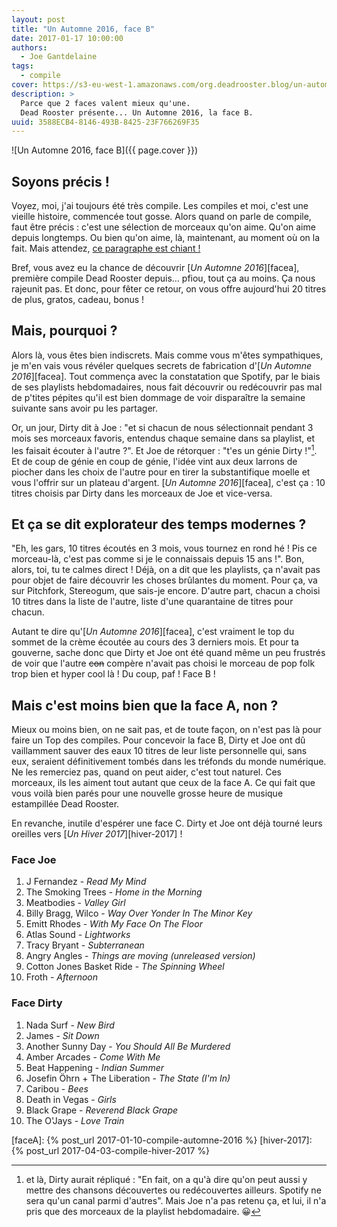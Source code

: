 ```yaml
---
layout: post
title: "Un Automne 2016, face B"
date: 2017-01-17 10:00:00
authors:
  - Joe Gantdelaine
tags:
  - compile
cover: https://s3-eu-west-1.amazonaws.com/org.deadrooster.blog/un-automne-2016-B.jpg
description: >
  Parce que 2 faces valent mieux qu'une.
  Dead Rooster présente... Un Automne 2016, la face B.
uuid: 3588ECB4-8146-493B-8425-23F766269F35
---
```


![Un Automne 2016, face B]({{ page.cover }})

## Soyons précis !

Voyez, moi, j'ai toujours été très compile. Les compiles et moi, c'est une
vieille histoire, commencée tout gosse. Alors quand on parle de compile, faut
être précis : c'est une sélection de morceaux qu'on aime. Qu'on aime depuis
longtemps. Ou bien qu'on aime, là, maintenant, au moment où on la fait. Mais
attendez, [ce paragraphe est chiant !][chiant]

Bref, vous avez eu la chance de découvrir [_Un Automne 2016_][facea], première compile
Dead Rooster depuis… pfiou, tout ça au moins. Ça nous rajeunit pas. Et donc,
pour fêter ce retour, on vous offre aujourd'hui 20 titres de plus, gratos,
cadeau, bonus !

## Mais, pourquoi ?

Alors là, vous êtes bien indiscrets. Mais comme vous m'êtes sympathiques, je
m'en vais vous révéler quelques secrets de fabrication d'[_Un Automne 2016_][facea]. Tout
commença avec la constatation que Spotify, par le biais de ses playlists
hebdomadaires, nous fait découvrir ou redécouvrir pas mal de p'tites pépites
qu'il est bien dommage de voir disparaître la semaine suivante sans avoir pu les
partager.

Or, un jour, Dirty dit à Joe : "et si chacun de nous sélectionnait pendant 3
mois ses morceaux favoris, entendus chaque semaine dans sa playlist, et les
faisait écouter à l'autre ?". Et Joe de rétorquer : "t'es un génie Dirty !"[^1].
Et de coup de génie en coup de génie, l'idée vint aux deux larrons de piocher dans
les choix de l'autre pour en tirer la substantifique moelle et vous l'offrir sur
un plateau d'argent. [_Un Automne 2016_][facea], c'est ça : 10 titres choisis par Dirty
dans les morceaux de Joe et vice-versa.

## Et ça se dit explorateur des temps modernes ?

"Eh, les gars, 10 titres écoutés en 3 mois, vous tournez en rond hé ! Pis ce
morceau-là, c'est pas comme si je le connaissais depuis 15 ans !". Bon, alors,
toi, tu te calmes direct ! Déjà, on a dit que les playlists, ça n'avait pas pour
objet de faire découvrir les choses brûlantes du moment. Pour ça, va sur
Pitchfork, Stereogum, que sais-je encore. D'autre part, chacun a choisi 10
titres dans la liste de l'autre, liste d'une quarantaine de titres pour chacun.

Autant te dire qu'[_Un Automne 2016_][facea], c'est vraiment le top du sommet de la crème
écoutée au cours des 3 derniers mois. Et pour ta gouverne, sache donc que Dirty
et Joe ont été quand même un peu frustrés de voir que l'autre
~~con~~ compère n'avait pas choisi le morceau de pop folk trop bien
et hyper cool là ! Du coup, paf ! Face B !

## Mais c'est moins bien que la face A, non ?

Mieux ou moins bien, on ne sait pas, et de toute façon, on n'est pas là pour
faire un Top des compiles. Pour concevoir la face B, Dirty et Joe ont dû
vaillamment sauver des eaux 10 titres de leur liste personnelle qui, sans eux,
seraient définitivement tombés dans les tréfonds du monde numérique. Ne les
remerciez pas, quand on peut aider, c'est tout naturel. Ces morceaux, ils les
aiment tout autant que ceux de la face A. Ce qui fait que vous voilà bien parés
pour une nouvelle grosse heure de musique estampillée Dead Rooster.

En revanche, inutile d'espérer une face C. Dirty et Joe ont déjà tourné leurs
oreilles vers [_Un Hiver 2017_][hiver-2017] !

<div id='automne-2016-playlist'
     class="dr-playlist"
     dr-spotify-id="7jfYizYX4G9qTR76PspPFh"
     dr-spotify-user="guiguilele">
</div>

### Face Joe

1. J Fernandez - _Read My Mind_
1. The Smoking Trees - _Home in the Morning_
1. Meatbodies - _Valley Girl_
1. Billy Bragg, Wilco - _Way Over Yonder In The Minor Key_
1. Emitt Rhodes - _With My Face On The Floor_
1. Atlas Sound - _Lightworks_
1. Tracy Bryant - _Subterranean_
1. Angry Angles - _Things are moving (unreleased version)_
1. Cotton Jones Basket Ride - _The Spinning Wheel_
1. Froth - _Afternoon_

### Face Dirty

1. Nada Surf - _New Bird_
1. James - _Sit Down_
1. Another Sunny Day - _You Should All Be Murdered_
1. Amber Arcades - _Come With Me_
1. Beat Happening - _Indian Summer_
1. Josefin Öhrn + The Liberation - _The State (I'm In)_
1. Caribou - _Bees_
1. Death in Vegas - _Girls_
1. Black Grape - _Reverend Black Grape_
1. The O'Jays - _Love Train_

[^1]: et là, Dirty aurait répliqué : "En fait, on a qu'à dire qu'on peut aussi y mettre des chansons découvertes ou redécouvertes ailleurs. Spotify ne sera qu'un canal parmi d'autres". Mais Joe n'a pas retenu ça, et lui, il n'a pris que des morceaux de la playlist hebdomadaire. 😀

[chiant]: https://youtu.be/SbZL91_Kvi0

[faceA]: {% post_url 2017-01-10-compile-automne-2016 %}
[hiver-2017]: {% post_url 2017-04-03-compile-hiver-2017 %}
